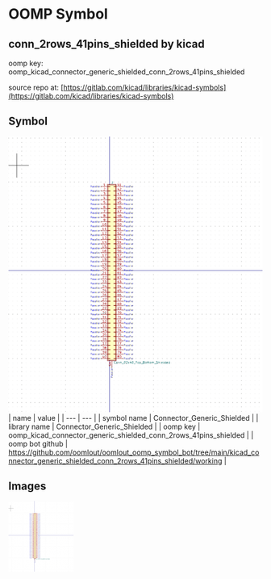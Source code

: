 # OOMP Symbol  
## conn_2rows_41pins_shielded  by kicad  
  
oomp key: oomp_kicad_connector_generic_shielded_conn_2rows_41pins_shielded  
  
source repo at: [https://gitlab.com/kicad/libraries/kicad-symbols](https://gitlab.com/kicad/libraries/kicad-symbols)  
## Symbol  
  
[![working.png](working_600.png)](working.png)  
| name | value | 
| --- | --- | 
| symbol name | Connector_Generic_Shielded | 
| library name | Connector_Generic_Shielded | 
| oomp key | oomp_kicad_connector_generic_shielded_conn_2rows_41pins_shielded | 
| oomp bot github | https://github.com/oomlout/oomlout_oomp_symbol_bot/tree/main/kicad_connector_generic_shielded_conn_2rows_41pins_shielded/working | 
## Images  
  
[![working.png](working_140.png)](working.png)  
